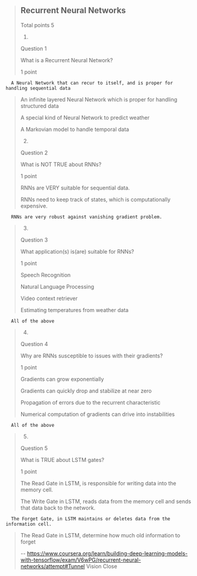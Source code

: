 > ## Recurrent Neural Networks
> 
> Total points 5
> 
> 1.
> 
> Question 1
> 
> What is a Recurrent Neural Network?
> 
> 1 point
> 

      A Neural Network that can recur to itself, and is proper for handling sequential data 
> 
>  An infinite layered Neural Network which is proper for handling structured data 
> 
>  A special kind of Neural Network to predict weather 
> 
>  A Markovian model to handle temporal data 
> 
> 2.
> 
> Question 2
> 
> What is NOT TRUE about RNNs?
> 
> 1 point
> 
>  RNNs are VERY suitable for sequential data. 
> 
>  RNNs need to keep track of states, which is computationally expensive. 
> 

      RNNs are very robust against vanishing gradient problem. 
> 
> 3.
> 
> Question 3
> 
> What application(s) is(are) suitable for RNNs?
> 
> 1 point
> 
>  Speech Recognition 
> 
>  Natural Language Processing 
> 
>  Video context retriever 
> 
>  Estimating temperatures from weather data 
> 

      All of the above 
> 
> 4.
> 
> Question 4
> 
> Why are RNNs susceptible to issues with their gradients?
> 
> 1 point
> 
>  Gradients can grow exponentially 
> 
>  Gradients can quickly drop and stabilize at near zero 
> 
>  Propagation of errors due to the recurrent characteristic 
> 
>  Numerical computation of gradients can drive into instabilities 
> 

      All of the above 
> 
> 5.
> 
> Question 5
> 
> What is TRUE about LSTM gates?
> 
> 1 point
> 
>  The Read Gate in LSTM, is responsible for writing data into the memory cell. 
> 
>  The Write Gate in LSTM, reads data from the memory cell and sends that data back to the network. 
> 

      The Forget Gate, in LSTM maintains or deletes data from the information cell. 
> 
>  The Read Gate in LSTM, determine how much old information to forget
>
> -- https://www.coursera.org/learn/building-deep-learning-models-with-tensorflow/exam/V6wPG/recurrent-neural-networks/attempt#Tunnel Vision Close
